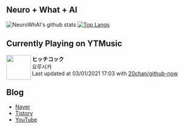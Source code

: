 ## Neuro + What + AI

![NeuroWhAI's github stats](https://github-readme-stats.vercel.app/api?username=neurowhai&count_private=true&show_icons=true)
[![Top Langs](https://github-readme-stats.vercel.app/api/top-langs/?username=neurowhai&layout=compact)](https://github.com/anuraghazra/github-readme-stats)

## Currently Playing on YTMusic

[<img align="left" height="65" src="https://lh3.googleusercontent.com/OwqXyH7b7Qv5cUD6Sa73TceATsbxhFaJoqqZZBXeJswKI0M0kuHQHczfFJFLX2P030OTh-tmaVXXUH0">](https://music.youtube.com/channel/UCabLXblrQG4cO8F9qdd4Xsw)

**ヒッチコック**  
요루시카  
Last updated at 03/01/2021 17:03 with [20chan/github-now](https://github.com/20chan/github-now)

## Blog

- [Naver](http://blog.naver.com/neurowhai)
- [Tistory](http://neurowhai.tistory.com/)
- [YouTube](https://www.youtube.com/channel/UCB_v1xU6laBHOeH6z4L-Mtw)
